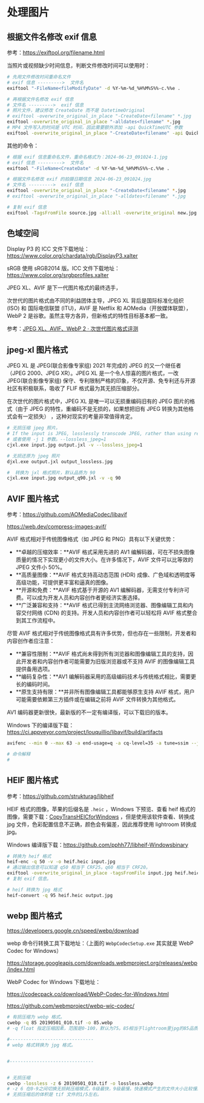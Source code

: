 # 处理图片

## 根据文件名修改 exif 信息

参考：<https://exiftool.org/filename.html>

当照片或视频缺少时间信息，判断文件修改时间可以使用时：

```sh
# 先用文件修改时间重命名文件
# exif 信息 --------->  文件名
exiftool "-FileName<fileModifyDate" -d %Y-%m-%d_%H%M%S%%-c.%%e .

# 再根据文件名修改 exif 信息
# 文件名 --------->  exif 信息
# 照片文件，建议修改 CreateDate 而不是 DatetimeOriginal
# exiftool -overwrite_original_in_place "-CreateDate<filename" *.jpg
exiftool -overwrite_original_in_place "-alldates<filename" *.jpg
# MP4 文件写入的时间是 UTC 时间，因此需要额外添加 -api QuickTimeUTC 参数
exiftool -overwrite_original_in_place "-CreateDate<filename" -api QuickTimeUTC *.mp4
```

其他的命令：

```sh
# 根据 exif 信息重命名文件，重命名格式为：2024-06-23_091024-1.jpg
# exif 信息 --------->  文件名
exiftool "-FileName<CreateDate" -d %Y-%m-%d_%H%M%S%%-c.%%e .

# 根据文件名修改 exif 的拍摄日期信息 2024-06-23_091024.jpg
# 文件名 --------->  exif 信息
exiftool -overwrite_original_in_place "-CreateDate<filename" *.jpg
# exiftool -overwrite_original_in_place "-alldates<filename" *.jpg

# 复制 exif 信息
exiftool -TagsFromFile source.jpg -all:all -overwrite_original new.jpg
```

## 色域空间

Display P3 的 ICC 文件下载地址：<https://www.color.org/chardata/rgb/DisplayP3.xalter>

sRGB 使用 sRGB2014 版。ICC 文件下载地址：<https://www.color.org/srgbprofiles.xalter>

JPEG XL、AVIF 是下一代图片格式的最终选手，

次世代的图片格式由不同的利益团体主导，JPEG XL 背后是国际标准化组织 (ISO) 和 国际电信联盟 (ITU)，AVIF 是 Netflix 和 AOMedia（开放媒体联盟），WebP 2 是谷歌。虽然主导方各异，但新格式的特性目标基本都一致。

参考：[JPEG XL、AVIF、WebP 2 · 次世代图片格式评测](https://sspai.com/post/72746)

## jpeg-xl 图片格式

JPEG XL 是 JPEG(联合影像专家组) 2021 年完成的 JPEG 的又一个继任者（JPEG 2000、JPEG XR）。JPEG XL 是一个令人惊喜的图片格式，一改 JPEG(联合影像专家组) 保守、专利限制严格的印象，不仅开源、免专利还与开源社区有积极联系，吸收了 FLIF 格式最为其无损压缩部分。

在次世代的图片格式中，JPEG XL 是唯一可以无损重编码旧有的 JPEG 图片的格式（由于 JPEG 的特性，重编码不是无损的，如果想把旧有 JPEG 转换为其他格式会有一定损失） ，这种对现实的考量非常值得肯定。

```sh
# 无损压缩 jpeg 照片。
# If the input is JPEG, losslessly transcode JPEG, rather than using reencode pixels.
# 或者使用 -j 1 参数。--lossless_jpeg=1
cjxl.exe input.jpg output.jxl -v --lossless_jpeg=1

# 无损还原为 jpeg 照片
djxl.exe output.jxl output_lossless.jpg

#  转换为 jxl 格式照片，默认品质为 90
cjxl.exe input.jpg output_q90.jxl -v -q 90
```

## AVIF 图片格式

参考：<https://github.com/AOMediaCodec/libavif>

<https://web.dev/compress-images-avif/>

AVIF 格式相对于传统图像格式（如 JPEG 和 PNG）具有以下关键优势：

- **卓越的压缩效率：**AVIF 格式采用先进的 AV1 编解码器，可在不损失图像质量的情况下实现更小的文件大小。在许多情况下，AVIF 文件可以比等效的 JPEG 文件小 50%。
- **高质量图像：**AVIF 格式支持高动态范围 (HDR) 成像、广色域和透明度等高级功能，可提供更丰富和逼真的图像。
- **开源和免费：**AVIF 格式基于开源的 AV1 编解码器，无需支付专利许可费。可以成为开发人员和内容创作者更经济实惠选择。
- **广泛兼容和支持：**AVIF 格式已得到主流网络浏览器、图像编辑工具和内容交付网络 (CDN) 的支持。开发人员和内容创作者可以轻松将 AVIF 格式整合到其工作流程中。

尽管 AVIF 格式相对于传统图像格式具有许多优势，但也存在一些限制，开发者和内容创作者应注意：

- **兼容性限制：**AVIF 格式尚未得到所有浏览器和图像编辑工具的支持，因此开发者和内容创作者可能需要为旧版浏览器或不支持 AVIF 的图像编辑工具提供备用选项。
- **编码复杂性：**AV1 编解码器采用的高级编码技术与传统格式相比，需要更长的编码时间。
- **原生支持有限：**并非所有图像编辑工具都能够原生支持 AVIF 格式，用户可能需要依赖第三方插件或在编辑之前将 AVIF 文件转换为其他格式。

AV1 编码器更新很快，最新版的不一定有编译版，可以下载旧的版本。

Windows 下的编译版下载：<https://ci.appveyor.com/project/louquillio/libavif/build/artifacts>

```sh
avifenc --min 0 --max 63 -a end-usage=q -a cq-level=35 -a tune=ssim --jobs 8 input.jpg output.avif

# 命令解释
#
```

## HEIF 图片格式

参考：<https://github.com/strukturag/libheif>

HEIF 格式的图像，苹果的后缀名是 `.heic` ，Windows 下预览、查看 heif 格式的图像，需要下载：[CopyTransHEICforWindows](https://www.copytrans.net/copytransheic) ，但是使用该软件查看、转换成 jpg 文件，色彩配置信息不正确，颜色会有偏差，因此推荐使用 lightroom 转换成 jpg。

Windows 编译版下载：<https://github.com/pphh77/libheif-Windowsbinary>

```sh
# 转换为 heif 格式
heif-enc -q 50 -v -o heif.heic input.jpg
# 通过输出信息可以知道 q50 相当于 CRF25。q60 相当于 CRF20。
exiftool -overwrite_original_in_place -tagsFromFile input.jpg heif.heic
# 复制 exif 信息。

# heif 转换为 jpg 格式
heif-convert -q 95 heif.heic output.jpg
```

## webp 图片格式

<https://developers.google.cn/speed/webp/download>

webp 命令行转换工具下载地址：（上面的 `WebpCodecSetup.exe` 其实就是  WebP Codec for Windows）

<https://storage.googleapis.com/downloads.webmproject.org/releases/webp/index.html>

WebP Codec for Windows 下载地址：

<https://codecpack.co/download/WebP-Codec-for-Windows.html>

<https://github.com/webmproject/webp-wic-codec/>

```bash
# 有损压缩为 webp 格式。
cwebp -q 85 20190501_010.tif -o 85.webp
# -q float 指定压缩因素，范围是0-100，默认为75。85相当于lightroom里jpg的85品质，但体积比jpg的一半还小。

#-------------------------------
# webp 格式转换为 jpg 格式。


#-------------------------------


# 无损压缩
cwebp -lossless -z 6 20190501_010.tif -o lossless.webp
# -z 6 在0-9之间切换无损耗压缩模式，0级最快，9级最慢。快速模式产生的文件大小比较慢的文件要大。默认是6。如果-q或者-m之后被使用，-z将无效。
# 无损压缩后的体积是 tif 文件的1/5左右。
```
